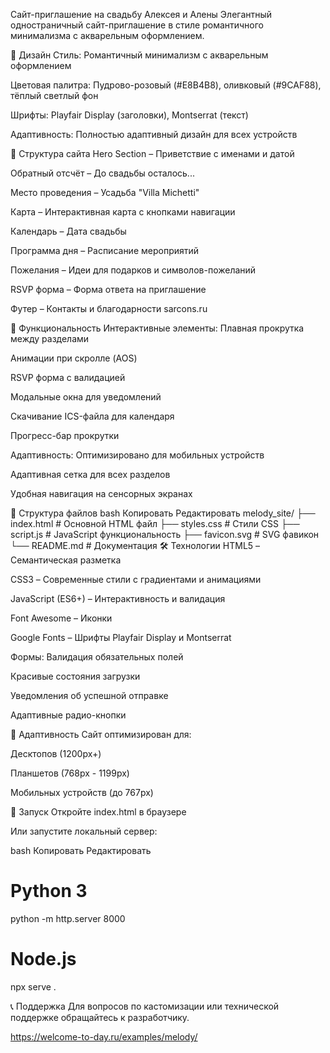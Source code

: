 Сайт-приглашение на свадьбу Алексея и Алены
Элегантный одностраничный сайт-приглашение в стиле романтичного минимализма с акварельным оформлением.

🎨 Дизайн
Стиль: Романтичный минимализм с акварельным оформлением

Цветовая палитра: Пудрово-розовый (#E8B4B8), оливковый (#9CAF88), тёплый светлый фон

Шрифты: Playfair Display (заголовки), Montserrat (текст)

Адаптивность: Полностью адаптивный дизайн для всех устройств

📱 Структура сайта
Hero Section – Приветствие с именами и датой

Обратный отсчёт – До свадьбы осталось...

Место проведения – Усадьба "Villa Michetti"

Карта – Интерактивная карта с кнопками навигации

Календарь – Дата свадьбы

Программа дня – Расписание мероприятий

Пожелания – Идеи для подарков и символов-пожеланий

RSVP форма – Форма ответа на приглашение

Футер – Контакты и благодарности
sarcons.ru

🚀 Функциональность
Интерактивные элементы:
Плавная прокрутка между разделами

Анимации при скролле (AOS)

RSVP форма с валидацией

Модальные окна для уведомлений

Скачивание ICS-файла для календаря

Прогресс-бар прокрутки

Адаптивность:
Оптимизировано для мобильных устройств

Адаптивная сетка для всех разделов

Удобная навигация на сенсорных экранах

📁 Структура файлов
bash
Копировать
Редактировать
melody_site/
├── index.html          # Основной HTML файл
├── styles.css          # Стили CSS
├── script.js           # JavaScript функциональность
├── favicon.svg         # SVG фавикон
└── README.md           # Документация
🛠 Технологии
HTML5 – Семантическая разметка

CSS3 – Современные стили с градиентами и анимациями

JavaScript (ES6+) – Интерактивность и валидация

Font Awesome – Иконки

Google Fonts – Шрифты Playfair Display и Montserrat


Формы:
Валидация обязательных полей

Красивые состояния загрузки

Уведомления об успешной отправке

Адаптивные радио-кнопки

📱 Адаптивность
Сайт оптимизирован для:

Десктопов (1200px+)

Планшетов (768px - 1199px)

Мобильных устройств (до 767px)

🚀 Запуск
Откройте index.html в браузере

Или запустите локальный сервер:

bash
Копировать
Редактировать
# Python 3
python -m http.server 8000

# Node.js
npx serve .

📞 Поддержка
Для вопросов по кастомизации или технической поддержке обращайтесь к разработчику.


https://welcome-to-day.ru/examples/melody/
